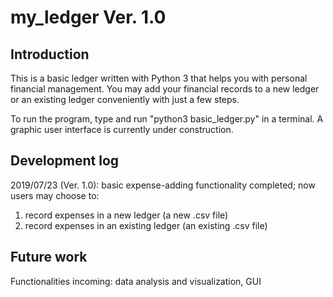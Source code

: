 # my_ledger Ver. 1.0    

## Introduction
This is a basic ledger written with Python 3 that helps you with personal financial management. You may add your financial records to a new ledger or an existing ledger conveniently with just a few steps.   

To run the program, type and run "python3 basic_ledger.py" in a terminal. A graphic user interface is currently under construction.   

## Development log
2019/07/23 (Ver. 1.0): basic expense-adding functionality completed; now users may choose to:
1. record expenses in a new ledger (a new .csv file)
2. record expenses in an existing ledger (an existing .csv file)

## Future work
Functionalities incoming: data analysis and visualization, GUI
